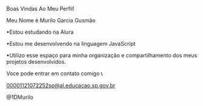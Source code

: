 Boas Vindas Ao Meu Perfil!

Meu Nome é Murilo Garcia Gusmão

•Estou estudando na Alura

•Estou me desenvolvendo na linguagem JavaScript

•Utilizo esse espaço para minha organização e compartilhamento dos meus projetos desenvolvidos.

Voce pode entrar em contato comigo 📞

00001121072252sp@al.educacao.sp.gov.br

@1DMurilo
